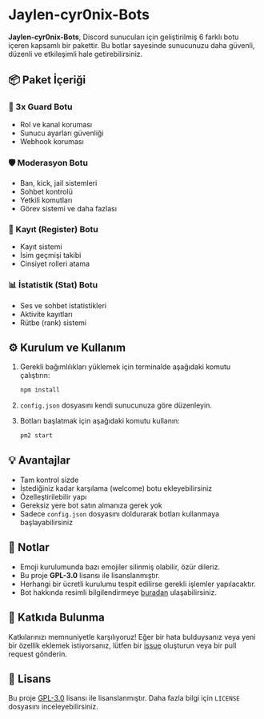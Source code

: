 # Jaylen-cyr0nix-Bots

**Jaylen-cyr0nix-Bots**, Discord sunucuları için geliştirilmiş 6 farklı botu içeren kapsamlı bir pakettir. Bu botlar sayesinde sunucunuzu daha güvenli, düzenli ve etkileşimli hale getirebilirsiniz.

## 📦 Paket İçeriği

### 🔐 3x Guard Botu

- Rol ve kanal koruması
- Sunucu ayarları güvenliği
- Webhook koruması

### 🛡️ Moderasyon Botu

- Ban, kick, jail sistemleri
- Sohbet kontrolü
- Yetkili komutları
- Görev sistemi ve daha fazlası

### 📝 Kayıt (Register) Botu

- Kayıt sistemi
- İsim geçmişi takibi
- Cinsiyet rolleri atama

### 📊 İstatistik (Stat) Botu

- Ses ve sohbet istatistikleri
- Aktivite kayıtları
- Rütbe (rank) sistemi

## ⚙️ Kurulum ve Kullanım

1. Gerekli bağımlılıkları yüklemek için terminalde aşağıdaki komutu çalıştırın:

   ```bash
   npm install
   ```


2. `config.json` dosyasını kendi sunucunuza göre düzenleyin.

3. Botları başlatmak için aşağıdaki komutu kullanın:

   ```bash
   pm2 start
   ```


## 💡 Avantajlar

- Tam kontrol sizde
- İstediğiniz kadar karşılama (welcome) botu ekleyebilirsiniz
- Özelleştirilebilir yapı
- Gereksiz yere bot satın almanıza gerek yok
- Sadece `config.json` dosyasını doldurarak botları kullanmaya başlayabilirsiniz

## 📌 Notlar

- Emoji kurulumunda bazı emojiler silinmiş olabilir, özür dileriz.
- Bu proje **GPL-3.0** lisansı ile lisanslanmıştır.
- Herhangi bir ücretli kurulumu tespit edilirse gerekli işlemler yapılacaktır.
- Bot hakkında resimli bilgilendirmeye [buradan](https://imgur.com/a/brRSZDx) ulaşabilirsiniz.

## 🤝 Katkıda Bulunma

Katkılarınızı memnuniyetle karşılıyoruz! Eğer bir hata bulduysanız veya yeni bir özellik eklemek istiyorsanız, lütfen bir [issue](https://github.com/cyr0nix/Jaylen-cyr0nix-Bots/issues) oluşturun veya bir pull request gönderin.

## 📄 Lisans

Bu proje [GPL-3.0](https://www.gnu.org/licenses/gpl-3.0.tr.html) lisansı ile lisanslanmıştır. Daha fazla bilgi için `LICENSE` dosyasını inceleyebilirsiniz.

